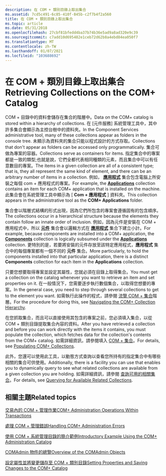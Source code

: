 ```yaml
---
description: 在 COM + 類別目錄上取出集合
ms.assetid: 7cd5c491-6c85-410f-845b-c2f7b4f2a560
title: 在 COM + 類別目錄上取出集合
ms.topic: article
ms.date: 05/31/2018
ms.openlocfilehash: 27cbf81bfedd4ba37b74b36e5ad9a8ad320e9c39
ms.sourcegitcommit: c7add10d695482e1ceb72d62b8a4ebd84ea050f7
ms.translationtype: MT
ms.contentlocale: zh-TW
ms.lasthandoff: 01/07/2021
ms.locfileid: "103688692"
---
```

# <a name="retrieving-collections-on-the-com-catalog"></a><span data-ttu-id="fa0fc-103">在 COM + 類別目錄上取出集合</span><span class="sxs-lookup"><span data-stu-id="fa0fc-103">Retrieving Collections on the COM+ Catalog</span></span>

<span data-ttu-id="fa0fc-104">COM + 目錄中的資料會儲存在集合的階層中。</span><span class="sxs-lookup"><span data-stu-id="fa0fc-104">Data on the COM+ catalog is stored within a hierarchy of collections.</span></span> <span data-ttu-id="fa0fc-105">在 [元件服務] 系統管理工具中，其中許多集合會顯示為主控台樹中的資料夾。</span><span class="sxs-lookup"><span data-stu-id="fa0fc-105">In the Component Services administrative tool, many of these collections appear as folders in the console tree.</span></span> <span data-ttu-id="fa0fc-106">未顯示為資料夾的集合只能以程式設計的方式存取。</span><span class="sxs-lookup"><span data-stu-id="fa0fc-106">Collections that don't appear as folders can be accessed only programmatically.</span></span> <span data-ttu-id="fa0fc-107">集合可做為專案的容器。</span><span class="sxs-lookup"><span data-stu-id="fa0fc-107">Collections serve as containers for items.</span></span> <span data-ttu-id="fa0fc-108">指定集合中的專案都是一致的類型;也就是說，它們全都代表相同種類的元素，而且集合中可以有任意數目的專案。</span><span class="sxs-lookup"><span data-stu-id="fa0fc-108">The items in a given collection are all of a consistent type; that is, they all represent the same kind of element, and there can be an arbitrary number of items in a collection.</span></span> <span data-ttu-id="fa0fc-109">例如， [**應用程式**](applications.md) 集合包含電腦上所安裝之每個 com + 應用程式的專案。</span><span class="sxs-lookup"><span data-stu-id="fa0fc-109">For example, the [**Applications**](applications.md) collection contains an item for each COM+ application that is installed on the machine.</span></span> <span data-ttu-id="fa0fc-110">此集合會在系統管理工具中顯示為 [ **Com + 應用程式** ] 資料夾。</span><span class="sxs-lookup"><span data-stu-id="fa0fc-110">This collection appears in the administrative tool as the **COM+ Applications** folder.</span></span>

<span data-ttu-id="fa0fc-111">集合會以階層式結構的形式出現，因為它們所包含的專案會遵循固有的包含順序。</span><span class="sxs-lookup"><span data-stu-id="fa0fc-111">The collections occur in a hierarchical structure because the elements they contain follow an innate order of inclusion.</span></span> <span data-ttu-id="fa0fc-112">例如，因為元件是安裝在 COM + 應用程式中，所以 [**元件**](components.md) 集合會以邏輯方式在 [**應用程式**](applications.md) 集合下建立小計。</span><span class="sxs-lookup"><span data-stu-id="fa0fc-112">For example, because components are installed into a COM+ application, the [**Components**](components.md) collection is logically subsumed under the [**Applications**](applications.md) collection.</span></span> <span data-ttu-id="fa0fc-113">更特別的是，若要將安裝的元件存放至該特定應用程式，**應用程式** 集合中的每個專案都有一個不同的 **元件** 集合。</span><span class="sxs-lookup"><span data-stu-id="fa0fc-113">More particularly, to hold the components installed into that particular application, there is a distinct **Components** collection for each item in the **Applications** collection.</span></span>

<span data-ttu-id="fa0fc-114">只要您想要取得專案並設定其屬性，您就必須在目錄上取得集合。</span><span class="sxs-lookup"><span data-stu-id="fa0fc-114">You must get a collection on the catalog whenever you want to retrieve an item and set properties on it.</span></span> <span data-ttu-id="fa0fc-115">在一般情況下，您需要逐步執行數個集合，以取得您想要的專案。</span><span class="sxs-lookup"><span data-stu-id="fa0fc-115">In the general case, you need to step through several collections to get to the element you want.</span></span> <span data-ttu-id="fa0fc-116">如需執行此操作的程式，請參閱 [流覽 COM + 集合](navigating-the-com--collection-hierarchy.md)階層。</span><span class="sxs-lookup"><span data-stu-id="fa0fc-116">For the procedure for doing this, see [Navigating the COM+ Collection Hierarchy](navigating-the-com--collection-hierarchy.md).</span></span>

<span data-ttu-id="fa0fc-117">在您抓取集合，而且可以直接使用其包含的專案之前，您必須填入集合，以從 COM + 類別目錄提取集合內容的資料。</span><span class="sxs-lookup"><span data-stu-id="fa0fc-117">After you have retrieved a collection and before you can work directly with the items it contains, you must populate the collection, which fetches data for the collection's contents from the COM+ catalog.</span></span> <span data-ttu-id="fa0fc-118">如需詳細資訊，請參閱填入 [COM + 集合](populating-com--collections.md)。</span><span class="sxs-lookup"><span data-stu-id="fa0fc-118">For details, see [Populating COM+ Collections](populating-com--collections.md).</span></span>

<span data-ttu-id="fa0fc-119">此外，您還可以使用此工具，以動態方式查詢以查看您所持有的指定集合中有哪些相關的集合可供使用。</span><span class="sxs-lookup"><span data-stu-id="fa0fc-119">Additionally, there is a facility you can use that enables you to dynamically query to see what related collections are available from a given collection you are holding.</span></span> <span data-ttu-id="fa0fc-120">如需詳細資訊，請參閱 [查詢可用的相關集合](querying-for-available-related-collections.md)。</span><span class="sxs-lookup"><span data-stu-id="fa0fc-120">For details, see [Querying for Available Related Collections](querying-for-available-related-collections.md).</span></span>

## <a name="related-topics"></a><span data-ttu-id="fa0fc-121">相關主題</span><span class="sxs-lookup"><span data-stu-id="fa0fc-121">Related topics</span></span>

<dl> <dt>

[<span data-ttu-id="fa0fc-122">交易內的 COM + 管理作業</span><span class="sxs-lookup"><span data-stu-id="fa0fc-122">COM+ Administration Operations Within Transactions</span></span>](com--administration-operations-within-transactions.md)
</dt> <dt>

[<span data-ttu-id="fa0fc-123">處理 COM + 管理錯誤</span><span class="sxs-lookup"><span data-stu-id="fa0fc-123">Handling COM+ Administration Errors</span></span>](handling-com--administration-errors.md)
</dt> <dt>

[<span data-ttu-id="fa0fc-124">使用 COM + 系統管理目錄的簡介範例</span><span class="sxs-lookup"><span data-stu-id="fa0fc-124">Introductory Example Using the COM+ Administration Catalog</span></span>](introductory-example-using-the-com--administration-catalog.md)
</dt> <dt>

[<span data-ttu-id="fa0fc-125">COMAdmin 物件的總覽</span><span class="sxs-lookup"><span data-stu-id="fa0fc-125">Overview of the COMAdmin Objects</span></span>](overview-of-the-comadmin-objects.md)
</dt> <dt>

[<span data-ttu-id="fa0fc-126">設定屬性並將變更儲存至 COM + 類別目錄</span><span class="sxs-lookup"><span data-stu-id="fa0fc-126">Setting Properties and Saving Changes to the COM+ Catalog</span></span>](setting-properties-and-saving-changes-to-the-com--catalog.md)
</dt> </dl>

 

 



